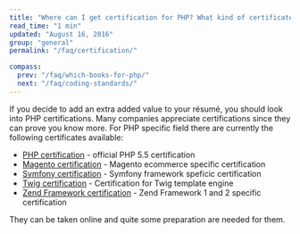 ```yaml
---
title: "Where can I get certification for PHP? What kind of certificates are available?"
read_time: "1 min"
updated: "August 16, 2016"
group: "general"
permalink: "/faq/certification/"

compass:
  prev: "/faq/which-books-for-php/"
  next: "/faq/coding-standards/"
---
```


If you decide to add an extra added value to your résumé, you should look into
PHP certifications. Many companies appreciate certifications since they can
prove you know more. For PHP specific field there are currently the following
certificates available:

* [PHP certification](http://www.zend.com/en/services/certification) - official PHP 5.5 certification
* [Magento certification](https://magento.com/training/catalog/certification) - Magento ecommerce specific certification
* [Symfony certification](http://sensiolabs.com/en/symfony/certification.html) - Symfony framework speficic certification
* [Twig certification](https://sensiolabs.com/en/twig/certification.html) - Certification for Twig template engine
* [Zend Framework certification](http://www.zend.com/en/services/certification) - Zend Framework 1 and 2 specific certification

They can be taken online and quite some preparation are needed for them.
